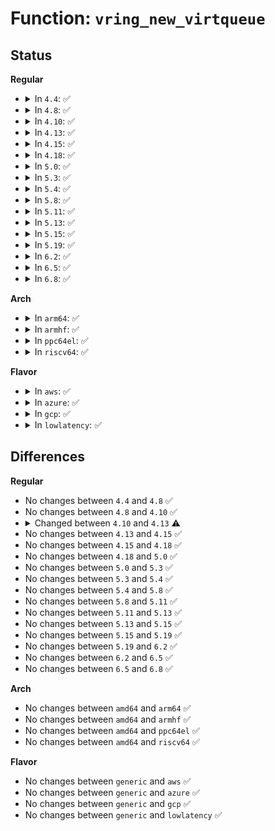 # Function: <code>vring_new_virtqueue</code>

## Status
<b>Regular</b>
<ul>
<li>
<details>
<summary>In <code>4.4</code>: ✅</summary>

```c
struct virtqueue *vring_new_virtqueue(unsigned int index, unsigned int num, unsigned int vring_align, struct virtio_device *vdev, bool weak_barriers, void *pages, bool (*notify)(struct virtqueue *), void (*callback)(struct virtqueue *), const char *name);
```

**Collision:** Unique Global

**Inline:** No

**Transformation:** False

**Instances:**

```
In drivers/virtio/virtio_ring.c (ffffffff814bf400)
Location: drivers/virtio/virtio_ring.c:723
Inline: False
Direct callers:
  - drivers/virtio/virtio_pci_modern.c:setup_vq
  - drivers/virtio/virtio_pci_legacy.c:setup_vq
```
**Symbols:**

```
ffffffff814bf400-ffffffff814bf597: vring_new_virtqueue (STB_GLOBAL)
```
</details>
</li>
<li>
<details>
<summary>In <code>4.8</code>: ✅</summary>

```c
struct virtqueue *vring_new_virtqueue(unsigned int index, unsigned int num, unsigned int vring_align, struct virtio_device *vdev, bool weak_barriers, void *pages, bool (*notify)(struct virtqueue *), void (*callback)(struct virtqueue *), const char *name);
```

**Collision:** Unique Global

**Inline:** No

**Transformation:** False

**Instances:**

```
In drivers/virtio/virtio_ring.c (ffffffff8150f7b0)
Location: drivers/virtio/virtio_ring.c:1073
Inline: False
```
**Symbols:**

```
ffffffff8150f7b0-ffffffff8150f814: vring_new_virtqueue (STB_GLOBAL)
```
</details>
</li>
<li>
<details>
<summary>In <code>4.10</code>: ✅</summary>

```c
struct virtqueue *vring_new_virtqueue(unsigned int index, unsigned int num, unsigned int vring_align, struct virtio_device *vdev, bool weak_barriers, void *pages, bool (*notify)(struct virtqueue *), void (*callback)(struct virtqueue *), const char *name);
```

**Collision:** Unique Global

**Inline:** No

**Transformation:** False

**Instances:**

```
In drivers/virtio/virtio_ring.c (ffffffff8153b960)
Location: drivers/virtio/virtio_ring.c:1077
Inline: False
```
**Symbols:**

```
ffffffff8153b960-ffffffff8153b9c4: vring_new_virtqueue (STB_GLOBAL)
```
</details>
</li>
<li>
<details>
<summary>In <code>4.13</code>: ✅</summary>

```c
struct virtqueue *vring_new_virtqueue(unsigned int index, unsigned int num, unsigned int vring_align, struct virtio_device *vdev, bool weak_barriers, bool context, void *pages, bool (*notify)(struct virtqueue *), void (*callback)(struct virtqueue *), const char *name);
```

**Collision:** Unique Global

**Inline:** No

**Transformation:** False

**Instances:**

```
In drivers/virtio/virtio_ring.c (ffffffff8154f2a0)
Location: drivers/virtio/virtio_ring.c:1123
Inline: False
```
**Symbols:**

```
ffffffff8154f2a0-ffffffff8154f300: vring_new_virtqueue (STB_GLOBAL)
```
</details>
</li>
<li>
<details>
<summary>In <code>4.15</code>: ✅</summary>

```c
struct virtqueue *vring_new_virtqueue(unsigned int index, unsigned int num, unsigned int vring_align, struct virtio_device *vdev, bool weak_barriers, bool context, void *pages, bool (*notify)(struct virtqueue *), void (*callback)(struct virtqueue *), const char *name);
```

**Collision:** Unique Global

**Inline:** No

**Transformation:** False

**Instances:**

```
In drivers/virtio/virtio_ring.c (ffffffff815b2a60)
Location: drivers/virtio/virtio_ring.c:1122
Inline: False
```
**Symbols:**

```
ffffffff815b2a60-ffffffff815b2ac0: vring_new_virtqueue (STB_GLOBAL)
```
</details>
</li>
<li>
<details>
<summary>In <code>4.18</code>: ✅</summary>

```c
struct virtqueue *vring_new_virtqueue(unsigned int index, unsigned int num, unsigned int vring_align, struct virtio_device *vdev, bool weak_barriers, bool context, void *pages, bool (*notify)(struct virtqueue *), void (*callback)(struct virtqueue *), const char *name);
```

**Collision:** Unique Global

**Inline:** No

**Transformation:** False

**Instances:**

```
In drivers/virtio/virtio_ring.c (ffffffff815eaea0)
Location: drivers/virtio/virtio_ring.c:1121
Inline: False
```
**Symbols:**

```
ffffffff815eaea0-ffffffff815eaf00: vring_new_virtqueue (STB_GLOBAL)
```
</details>
</li>
<li>
<details>
<summary>In <code>5.0</code>: ✅</summary>

```c
struct virtqueue *vring_new_virtqueue(unsigned int index, unsigned int num, unsigned int vring_align, struct virtio_device *vdev, bool weak_barriers, bool context, void *pages, bool (*notify)(struct virtqueue *), void (*callback)(struct virtqueue *), const char *name);
```

**Collision:** Unique Global

**Inline:** No

**Transformation:** False

**Instances:**

```
In drivers/virtio/virtio_ring.c (ffffffff81605d70)
Location: drivers/virtio/virtio_ring.c:2151
Inline: False
```
**Symbols:**

```
ffffffff81605d70-ffffffff81605dda: vring_new_virtqueue (STB_GLOBAL)
```
</details>
</li>
<li>
<details>
<summary>In <code>5.3</code>: ✅</summary>

```c
struct virtqueue *vring_new_virtqueue(unsigned int index, unsigned int num, unsigned int vring_align, struct virtio_device *vdev, bool weak_barriers, bool context, void *pages, bool (*notify)(struct virtqueue *), void (*callback)(struct virtqueue *), const char *name);
```

**Collision:** Unique Global

**Inline:** No

**Transformation:** False

**Instances:**

```
In drivers/virtio/virtio_ring.c (ffffffff81637ef0)
Location: drivers/virtio/virtio_ring.c:2157
Inline: False
```
**Symbols:**

```
ffffffff81637ef0-ffffffff81637f5d: vring_new_virtqueue (STB_GLOBAL)
```
</details>
</li>
<li>
<details>
<summary>In <code>5.4</code>: ✅</summary>

```c
struct virtqueue *vring_new_virtqueue(unsigned int index, unsigned int num, unsigned int vring_align, struct virtio_device *vdev, bool weak_barriers, bool context, void *pages, bool (*notify)(struct virtqueue *), void (*callback)(struct virtqueue *), const char *name);
```

**Collision:** Unique Global

**Inline:** No

**Transformation:** False

**Instances:**

```
In drivers/virtio/virtio_ring.c (ffffffff81659ce0)
Location: drivers/virtio/virtio_ring.c:2156
Inline: False
Direct callers:
  - drivers/remoteproc/remoteproc_virtio.c:rproc_virtio_find_vqs
```
**Symbols:**

```
ffffffff81659ce0-ffffffff81659d4d: vring_new_virtqueue (STB_GLOBAL)
```
</details>
</li>
<li>
<details>
<summary>In <code>5.8</code>: ✅</summary>

```c
struct virtqueue *vring_new_virtqueue(unsigned int index, unsigned int num, unsigned int vring_align, struct virtio_device *vdev, bool weak_barriers, bool context, void *pages, bool (*notify)(struct virtqueue *), void (*callback)(struct virtqueue *), const char *name);
```

**Collision:** Unique Global

**Inline:** No

**Transformation:** False

**Instances:**

```
In drivers/virtio/virtio_ring.c (ffffffff8170b290)
Location: drivers/virtio/virtio_ring.c:2159
Inline: False
Direct callers:
  - drivers/remoteproc/remoteproc_virtio.c:rp_find_vq
```
**Symbols:**

```
ffffffff8170b290-ffffffff8170b2f7: vring_new_virtqueue (STB_GLOBAL)
```
</details>
</li>
<li>
<details>
<summary>In <code>5.11</code>: ✅</summary>

```c
struct virtqueue *vring_new_virtqueue(unsigned int index, unsigned int num, unsigned int vring_align, struct virtio_device *vdev, bool weak_barriers, bool context, void *pages, bool (*notify)(struct virtqueue *), void (*callback)(struct virtqueue *), const char *name);
```

**Collision:** Unique Global

**Inline:** No

**Transformation:** False

**Instances:**

```
In drivers/virtio/virtio_ring.c (ffffffff817280f0)
Location: drivers/virtio/virtio_ring.c:2159
Inline: False
Direct callers:
  - drivers/remoteproc/remoteproc_virtio.c:rp_find_vq
```
**Symbols:**

```
ffffffff817280f0-ffffffff81728157: vring_new_virtqueue (STB_GLOBAL)
```
</details>
</li>
<li>
<details>
<summary>In <code>5.13</code>: ✅</summary>

```c
struct virtqueue *vring_new_virtqueue(unsigned int index, unsigned int num, unsigned int vring_align, struct virtio_device *vdev, bool weak_barriers, bool context, void *pages, bool (*notify)(struct virtqueue *), void (*callback)(struct virtqueue *), const char *name);
```

**Collision:** Unique Global

**Inline:** No

**Transformation:** False

**Instances:**

```
In drivers/virtio/virtio_ring.c (ffffffff8170c620)
Location: drivers/virtio/virtio_ring.c:2163
Inline: False
Direct callers:
  - drivers/remoteproc/remoteproc_virtio.c:rp_find_vq
```
**Symbols:**

```
ffffffff8170c620-ffffffff8170c688: vring_new_virtqueue (STB_GLOBAL)
```
</details>
</li>
<li>
<details>
<summary>In <code>5.15</code>: ✅</summary>

```c
struct virtqueue *vring_new_virtqueue(unsigned int index, unsigned int num, unsigned int vring_align, struct virtio_device *vdev, bool weak_barriers, bool context, void *pages, bool (*notify)(struct virtqueue *), void (*callback)(struct virtqueue *), const char *name);
```

**Collision:** Unique Global

**Inline:** No

**Transformation:** False

**Instances:**

```
In drivers/virtio/virtio_ring.c (ffffffff81788a10)
Location: drivers/virtio/virtio_ring.c:2283
Inline: False
Direct callers:
  - drivers/remoteproc/remoteproc_virtio.c:rp_find_vq
```
**Symbols:**

```
ffffffff81788a10-ffffffff81788a78: vring_new_virtqueue (STB_GLOBAL)
```
</details>
</li>
<li>
<details>
<summary>In <code>5.19</code>: ✅</summary>

```c
struct virtqueue *vring_new_virtqueue(unsigned int index, unsigned int num, unsigned int vring_align, struct virtio_device *vdev, bool weak_barriers, bool context, void *pages, bool (*notify)(struct virtqueue *), void (*callback)(struct virtqueue *), const char *name);
```

**Collision:** Unique Global

**Inline:** No

**Transformation:** False

**Instances:**

```
In drivers/virtio/virtio_ring.c (ffffffff818bf030)
Location: drivers/virtio/virtio_ring.c:2298
Inline: False
Direct callers:
  - drivers/remoteproc/remoteproc_virtio.c:rp_find_vq
```
**Symbols:**

```
ffffffff818bf030-ffffffff818bf0c9: vring_new_virtqueue (STB_GLOBAL)
```
</details>
</li>
<li>
<details>
<summary>In <code>6.2</code>: ✅</summary>

```c
struct virtqueue *vring_new_virtqueue(unsigned int index, unsigned int num, unsigned int vring_align, struct virtio_device *vdev, bool weak_barriers, bool context, void *pages, bool (*notify)(struct virtqueue *), void (*callback)(struct virtqueue *), const char *name);
```

**Collision:** Unique Global

**Inline:** No

**Transformation:** False

**Instances:**

```
In drivers/virtio/virtio_ring.c (ffffffff81a0e6e0)
Location: drivers/virtio/virtio_ring.c:2630
Inline: False
Direct callers:
  - drivers/remoteproc/remoteproc_virtio.c:rp_find_vq
```
**Symbols:**

```
ffffffff81a0e6e0-ffffffff81a0e7bd: vring_new_virtqueue (STB_GLOBAL)
```
</details>
</li>
<li>
<details>
<summary>In <code>6.5</code>: ✅</summary>

```c
struct virtqueue *vring_new_virtqueue(unsigned int index, unsigned int num, unsigned int vring_align, struct virtio_device *vdev, bool weak_barriers, bool context, void *pages, bool (*notify)(struct virtqueue *), void (*callback)(struct virtqueue *), const char *name);
```

**Collision:** Unique Global

**Inline:** No

**Transformation:** False

**Instances:**

```
In drivers/virtio/virtio_ring.c (ffffffff81a57630)
Location: drivers/virtio/virtio_ring.c:2688
Inline: False
Direct callers:
  - drivers/remoteproc/remoteproc_virtio.c:rp_find_vq
```
**Symbols:**

```
ffffffff81a57630-ffffffff81a57713: vring_new_virtqueue (STB_GLOBAL)
```
</details>
</li>
<li>
<details>
<summary>In <code>6.8</code>: ✅</summary>

```c
struct virtqueue *vring_new_virtqueue(unsigned int index, unsigned int num, unsigned int vring_align, struct virtio_device *vdev, bool weak_barriers, bool context, void *pages, bool (*notify)(struct virtqueue *), void (*callback)(struct virtqueue *), const char *name);
```

**Collision:** Unique Global

**Inline:** No

**Transformation:** False

**Instances:**

```
In drivers/virtio/virtio_ring.c (ffffffff81aa8e60)
Location: drivers/virtio/virtio_ring.c:2849
Inline: False
Direct callers:
  - drivers/remoteproc/remoteproc_virtio.c:rp_find_vq
```
**Symbols:**

```
ffffffff81aa8e60-ffffffff81aa8f43: vring_new_virtqueue (STB_GLOBAL)
```
</details>
</li>
</ul>
<b>Arch</b>
<ul>
<li>
<details>
<summary>In <code>arm64</code>: ✅</summary>

```c
struct virtqueue *vring_new_virtqueue(unsigned int index, unsigned int num, unsigned int vring_align, struct virtio_device *vdev, bool weak_barriers, bool context, void *pages, bool (*notify)(struct virtqueue *), void (*callback)(struct virtqueue *), const char *name);
```

**Collision:** Unique Global

**Inline:** No

**Transformation:** False

**Instances:**

```
In drivers/virtio/virtio_ring.c (ffff8000108235f0)
Location: drivers/virtio/virtio_ring.c:2156
Inline: False
Direct callers:
  - drivers/remoteproc/remoteproc_virtio.c:rproc_virtio_find_vqs
```
**Symbols:**

```
ffff8000108235f0-ffff8000108236d0: vring_new_virtqueue (STB_GLOBAL)
```
</details>
</li>
<li>
<details>
<summary>In <code>armhf</code>: ✅</summary>

```c
struct virtqueue *vring_new_virtqueue(unsigned int index, unsigned int num, unsigned int vring_align, struct virtio_device *vdev, bool weak_barriers, bool context, void *pages, bool (*notify)(struct virtqueue *), void (*callback)(struct virtqueue *), const char *name);
```

**Collision:** Unique Global

**Inline:** No

**Transformation:** False

**Instances:**

```
In drivers/virtio/virtio_ring.c (c0941190)
Location: drivers/virtio/virtio_ring.c:2156
Inline: False
Direct callers:
  - drivers/remoteproc/remoteproc_virtio.c:rproc_virtio_find_vqs
```
**Symbols:**

```
c0941190-c094122c: vring_new_virtqueue (STB_GLOBAL)
```
</details>
</li>
<li>
<details>
<summary>In <code>ppc64el</code>: ✅</summary>

```c
struct virtqueue *vring_new_virtqueue(unsigned int index, unsigned int num, unsigned int vring_align, struct virtio_device *vdev, bool weak_barriers, bool context, void *pages, bool (*notify)(struct virtqueue *), void (*callback)(struct virtqueue *), const char *name);
```

**Collision:** Unique Global

**Inline:** No

**Transformation:** False

**Instances:**

```
In drivers/virtio/virtio_ring.c (c0000000008cc110)
Location: drivers/virtio/virtio_ring.c:2156
Inline: False
Direct callers:
  - drivers/remoteproc/remoteproc_virtio.c:rproc_virtio_find_vqs
```
**Symbols:**

```
c0000000008cc110-c0000000008cc1b8: vring_new_virtqueue (STB_GLOBAL)
```
</details>
</li>
<li>
<details>
<summary>In <code>riscv64</code>: ✅</summary>

```c
struct virtqueue *vring_new_virtqueue(unsigned int index, unsigned int num, unsigned int vring_align, struct virtio_device *vdev, bool weak_barriers, bool context, void *pages, bool (*notify)(struct virtqueue *), void (*callback)(struct virtqueue *), const char *name);
```

**Collision:** Unique Global

**Inline:** No

**Transformation:** False

**Instances:**

```
In drivers/virtio/virtio_ring.c (ffffffe000519e1e)
Location: drivers/virtio/virtio_ring.c:2156
Inline: False
```
**Symbols:**

```
ffffffe000519e1e-ffffffe000519ed6: vring_new_virtqueue (STB_GLOBAL)
```
</details>
</li>
</ul>
<b>Flavor</b>
<ul>
<li>
<details>
<summary>In <code>aws</code>: ✅</summary>

```c
struct virtqueue *vring_new_virtqueue(unsigned int index, unsigned int num, unsigned int vring_align, struct virtio_device *vdev, bool weak_barriers, bool context, void *pages, bool (*notify)(struct virtqueue *), void (*callback)(struct virtqueue *), const char *name);
```

**Collision:** Unique Global

**Inline:** No

**Transformation:** False

**Instances:**

```
In drivers/virtio/virtio_ring.c (ffffffff8161fb80)
Location: drivers/virtio/virtio_ring.c:2156
Inline: False
Direct callers:
  - drivers/remoteproc/remoteproc_virtio.c:rproc_virtio_find_vqs
```
**Symbols:**

```
ffffffff8161fb80-ffffffff8161fbed: vring_new_virtqueue (STB_GLOBAL)
```
</details>
</li>
<li>
<details>
<summary>In <code>azure</code>: ✅</summary>

```c
struct virtqueue *vring_new_virtqueue(unsigned int index, unsigned int num, unsigned int vring_align, struct virtio_device *vdev, bool weak_barriers, bool context, void *pages, bool (*notify)(struct virtqueue *), void (*callback)(struct virtqueue *), const char *name);
```

**Collision:** Unique Global

**Inline:** No

**Transformation:** False

**Instances:**

```
In drivers/virtio/virtio_ring.c (ffffffff81614110)
Location: drivers/virtio/virtio_ring.c:2156
Inline: False
```
**Symbols:**

```
ffffffff81614110-ffffffff8161417d: vring_new_virtqueue (STB_GLOBAL)
```
</details>
</li>
<li>
<details>
<summary>In <code>gcp</code>: ✅</summary>

```c
struct virtqueue *vring_new_virtqueue(unsigned int index, unsigned int num, unsigned int vring_align, struct virtio_device *vdev, bool weak_barriers, bool context, void *pages, bool (*notify)(struct virtqueue *), void (*callback)(struct virtqueue *), const char *name);
```

**Collision:** Unique Global

**Inline:** No

**Transformation:** False

**Instances:**

```
In drivers/virtio/virtio_ring.c (ffffffff8164db20)
Location: drivers/virtio/virtio_ring.c:2156
Inline: False
```
**Symbols:**

```
ffffffff8164db20-ffffffff8164db8d: vring_new_virtqueue (STB_GLOBAL)
```
</details>
</li>
<li>
<details>
<summary>In <code>lowlatency</code>: ✅</summary>

```c
struct virtqueue *vring_new_virtqueue(unsigned int index, unsigned int num, unsigned int vring_align, struct virtio_device *vdev, bool weak_barriers, bool context, void *pages, bool (*notify)(struct virtqueue *), void (*callback)(struct virtqueue *), const char *name);
```

**Collision:** Unique Global

**Inline:** No

**Transformation:** False

**Instances:**

```
In drivers/virtio/virtio_ring.c (ffffffff816681b0)
Location: drivers/virtio/virtio_ring.c:2156
Inline: False
Direct callers:
  - drivers/remoteproc/remoteproc_virtio.c:rproc_virtio_find_vqs
```
**Symbols:**

```
ffffffff816681b0-ffffffff8166821d: vring_new_virtqueue (STB_GLOBAL)
```
</details>
</li>
</ul>

## Differences
<b>Regular</b>
<ul>
<li>
No changes between <code>4.4</code> and <code>4.8</code> ✅
</li>
<li>
No changes between <code>4.8</code> and <code>4.10</code> ✅
</li>
<li>
<details>
<summary>Changed between <code>4.10</code> and <code>4.13</code> ⚠️</summary>
<ul>
<li>
<b>Param added. </b>
<code>bool context</code>
</li>
<li>
<b>Param reordered. </b>
<code>index, num, vring_align, vdev, weak_barriers, pages, notify, callback, name</code> ➡️ <code>index, num, vring_align, vdev, weak_barriers, context, pages, notify, callback, name</code>
</li>
</ul>
</details>
</li>
<li>
No changes between <code>4.13</code> and <code>4.15</code> ✅
</li>
<li>
No changes between <code>4.15</code> and <code>4.18</code> ✅
</li>
<li>
No changes between <code>4.18</code> and <code>5.0</code> ✅
</li>
<li>
No changes between <code>5.0</code> and <code>5.3</code> ✅
</li>
<li>
No changes between <code>5.3</code> and <code>5.4</code> ✅
</li>
<li>
No changes between <code>5.4</code> and <code>5.8</code> ✅
</li>
<li>
No changes between <code>5.8</code> and <code>5.11</code> ✅
</li>
<li>
No changes between <code>5.11</code> and <code>5.13</code> ✅
</li>
<li>
No changes between <code>5.13</code> and <code>5.15</code> ✅
</li>
<li>
No changes between <code>5.15</code> and <code>5.19</code> ✅
</li>
<li>
No changes between <code>5.19</code> and <code>6.2</code> ✅
</li>
<li>
No changes between <code>6.2</code> and <code>6.5</code> ✅
</li>
<li>
No changes between <code>6.5</code> and <code>6.8</code> ✅
</li>
</ul>
<b>Arch</b>
<ul>
<li>
No changes between <code>amd64</code> and <code>arm64</code> ✅
</li>
<li>
No changes between <code>amd64</code> and <code>armhf</code> ✅
</li>
<li>
No changes between <code>amd64</code> and <code>ppc64el</code> ✅
</li>
<li>
No changes between <code>amd64</code> and <code>riscv64</code> ✅
</li>
</ul>
<b>Flavor</b>
<ul>
<li>
No changes between <code>generic</code> and <code>aws</code> ✅
</li>
<li>
No changes between <code>generic</code> and <code>azure</code> ✅
</li>
<li>
No changes between <code>generic</code> and <code>gcp</code> ✅
</li>
<li>
No changes between <code>generic</code> and <code>lowlatency</code> ✅
</li>
</ul>
